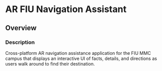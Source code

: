 # AR FIU Navigation Assistant

## Overview
### Description
Cross-platform AR navigation assistance application for the FIU MMC campus that displays an interactive UI of facts, details, and directions as users walk around to find their destination.
